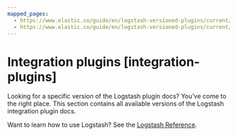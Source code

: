 ```yaml
---
mapped_pages:
  - https://www.elastic.co/guide/en/logstash-versioned-plugins/current/index.html
  - https://www.elastic.co/guide/en/logstash-versioned-plugins/current/integration-plugins.html
---
```


# Integration plugins [integration-plugins]

Looking for a specific version of the Logstash plugin docs? You’ve come to the right place. This section contains all available versions of the Logstash integration plugin docs.

Want to learn how to use Logstash? See the [Logstash Reference](logstash://reference/index.md).

